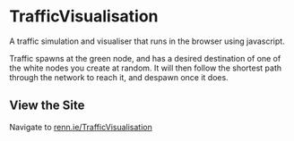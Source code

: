 # TrafficVisualisation
A traffic simulation and visualiser that runs in the browser using javascript.

Traffic spawns at the green node, and has a desired destination of one of the white nodes you create at random. It will then follow the shortest path through the network to reach it, and despawn once it does.
## View the Site
Navigate to [renn.ie/TrafficVisualisation](https://www.renn.ie/TrafficVisualisation)
